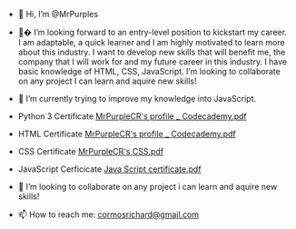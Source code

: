 - 👋 Hi, I’m @MrPurples
- 👀� I’m looking forward to an entry-level position to kickstart my career. I am adaptable, a quick learner and I am highly motivated to learn more about this industry. I want to develop new skills that will benefit me, the company that I will work for and my future career in this industry. I have basic knowledge of HTML, CSS, JavaScript. I’m looking to collaborate on any project I can learn and aquire new skills!

- 🌱 I’m currently trying to improve my knowledge into JavaScript.

- Python 3 Certificate [MrPurpleCR's profile _ Codecademy.pdf](https://github.com/MrPurples/MrPurples/files/7744000/MrPurpleCR.s.profile._.Codecademy.pdf)
- HTML Certificate [MrPurpleCR's profile _ Codecademy.pdf](https://github.com/MrPurples/MrPurples/files/7784868/MrPurpleCR.s.profile._.Codecademy.pdf)
- CSS Certificate [MrPurpleCR's CSS.pdf](https://github.com/MrPurples/MrPurples/files/7824715/MrPurpleCR.s.CSS.pdf)
- JavaScript Cerficicate [Java Script certificate.pdf](https://github.com/MrPurples/MrPurples/files/7940677/Java.Script.certificate.pdf)

- 💞️ I’m looking to collaborate on any project i can learn and aquire new skills!
- 📫 How to reach me: cormosrichard@gmail.com

